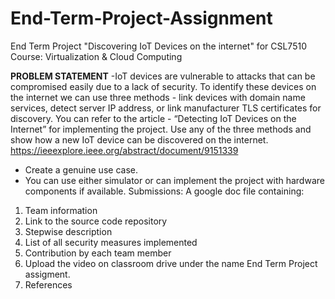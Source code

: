 # End-Term-Project-Assignment
End Term Project "Discovering IoT Devices on the internet" for CSL7510 Course: Virtualization &amp; Cloud Computing

**PROBLEM STATEMENT**
-IoT devices are vulnerable to attacks that can be compromised easily due to a lack of security. To identify these devices on the internet we can use three methods - link devices with domain name services, detect server IP address, or link manufacturer TLS certificates for discovery. 
You can refer to the article - “Detecting IoT Devices on the Internet” for implementing the project. Use any of the three methods and show how a new IoT device can be discovered on the internet. 
https://ieeexplore.ieee.org/abstract/document/9151339 
- Create a genuine use case. 
- You can use either simulator or can implement the project with hardware components if available. 
Submissions: A google doc file containing: 
1. Team information 
2. Link to the source code repository 
3. Stepwise description 
4. List of all security measures implemented 
5. Contribution by each team member 
6. Upload the video on classroom drive under the name End Term Project assigment. 
7. References
